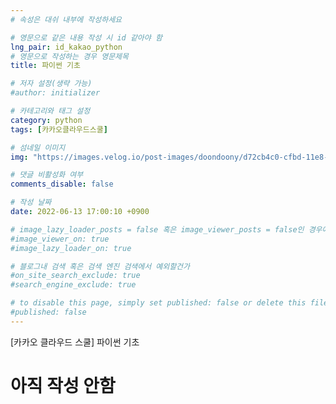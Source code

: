 ```yaml
---
# 속성은 대쉬 내부에 작성하세요

# 영문으로 같은 내용 작성 시 id 같아야 함
lng_pair: id_kakao_python
# 영문으로 작성하는 경우 영문제목
title: 파이썬 기초

# 저자 설정(생략 가능)
#author: initializer

# 카테고리와 태그 설정
category: python
tags: [카카오클라우드스쿨]

# 섬네일 이미지
img: "https://images.velog.io/post-images/doondoony/d72cb4c0-cfbd-11e8-b93f-579a7dec4e42/1200px-Python.svg.png"

# 댓글 비활성화 여부
comments_disable: false

# 작성 날짜
date: 2022-06-13 17:00:10 +0900

# image_lazy_loader_posts = false 혹은 image_viewer_posts = false인 경우에만 사용하세요
#image_viewer_on: true
#image_lazy_loader_on: true

# 블로그내 검색 혹은 검색 엔진 검색에서 예외할건가
#on_site_search_exclude: true
#search_engine_exclude: true

# to disable this page, simply set published: false or delete this file
#published: false
---
```


<!-- outline-start -->

[카카오 클라우드 스쿨] 파이썬 기초

<!-- outline-end -->

# 아직 작성 안함
